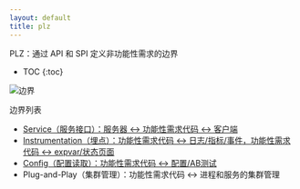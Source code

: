 ```yaml
---
layout: default
title: plz
---
```


PLZ：通过 API 和 SPI 定义非功能性需求的边界

* TOC
{:toc}

![边界](https://user-images.githubusercontent.com/40541/35490660-366d23a0-04dc-11e8-871e-2025da349c3b.png)

边界列表

* [Service（服务接口）：服务器 <-> 功能性需求代码 <-> 客户端](/plz/service.cn.html)
* [Instrumentation（埋点）：功能性需求代码 <-> 日志/指标/事件，功能性需求代码 <-> expvar/状态页面](/plz/instrumentation.cn.html)
* [Config（配置读取）：功能性需求代码 <-> 配置/AB测试](/plz/config.cn.html)
* Plug-and-Play（集群管理）：功能性需求代码 <-> 进程和服务的集群管理
